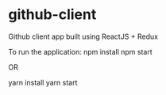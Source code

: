 # github-client

Github client app built using ReactJS + Redux

To run the application:
npm install
npm start

OR

yarn install
yarn start